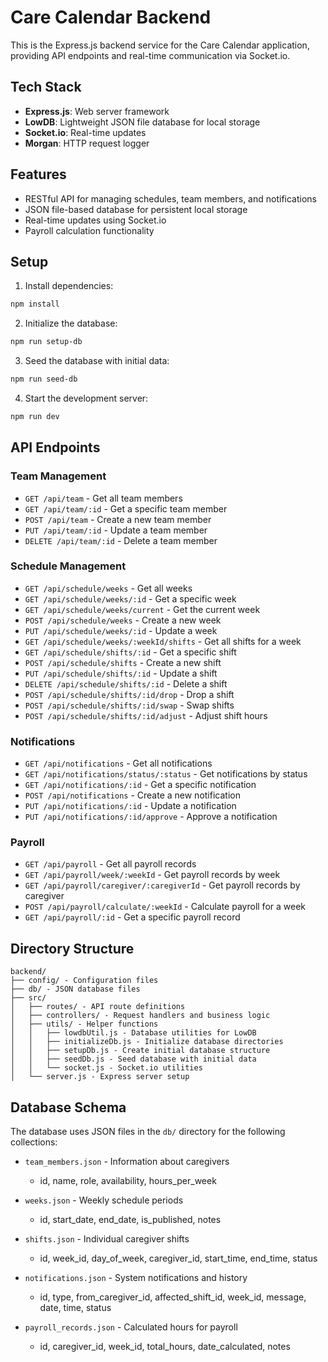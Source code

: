 # Care Calendar Backend

This is the Express.js backend service for the Care Calendar application, providing API endpoints and real-time communication via Socket.io.

## Tech Stack

- **Express.js**: Web server framework
- **LowDB**: Lightweight JSON file database for local storage
- **Socket.io**: Real-time updates
- **Morgan**: HTTP request logger

## Features

- RESTful API for managing schedules, team members, and notifications
- JSON file-based database for persistent local storage
- Real-time updates using Socket.io
- Payroll calculation functionality

## Setup

1. Install dependencies:

```bash
npm install
```

2. Initialize the database:

```bash
npm run setup-db
```

3. Seed the database with initial data:

```bash
npm run seed-db
```

4. Start the development server:

```bash
npm run dev
```

## API Endpoints

### Team Management

- `GET /api/team` - Get all team members
- `GET /api/team/:id` - Get a specific team member
- `POST /api/team` - Create a new team member
- `PUT /api/team/:id` - Update a team member
- `DELETE /api/team/:id` - Delete a team member

### Schedule Management

- `GET /api/schedule/weeks` - Get all weeks
- `GET /api/schedule/weeks/:id` - Get a specific week
- `GET /api/schedule/weeks/current` - Get the current week
- `POST /api/schedule/weeks` - Create a new week
- `PUT /api/schedule/weeks/:id` - Update a week
- `GET /api/schedule/weeks/:weekId/shifts` - Get all shifts for a week
- `GET /api/schedule/shifts/:id` - Get a specific shift
- `POST /api/schedule/shifts` - Create a new shift
- `PUT /api/schedule/shifts/:id` - Update a shift
- `DELETE /api/schedule/shifts/:id` - Delete a shift
- `POST /api/schedule/shifts/:id/drop` - Drop a shift
- `POST /api/schedule/shifts/:id/swap` - Swap shifts
- `POST /api/schedule/shifts/:id/adjust` - Adjust shift hours

### Notifications

- `GET /api/notifications` - Get all notifications
- `GET /api/notifications/status/:status` - Get notifications by status
- `GET /api/notifications/:id` - Get a specific notification
- `POST /api/notifications` - Create a new notification
- `PUT /api/notifications/:id` - Update a notification
- `PUT /api/notifications/:id/approve` - Approve a notification

### Payroll

- `GET /api/payroll` - Get all payroll records
- `GET /api/payroll/week/:weekId` - Get payroll records by week
- `GET /api/payroll/caregiver/:caregiverId` - Get payroll records by caregiver
- `POST /api/payroll/calculate/:weekId` - Calculate payroll for a week
- `GET /api/payroll/:id` - Get a specific payroll record

## Directory Structure

```
backend/
├── config/ - Configuration files
├── db/ - JSON database files
├── src/
│   ├── routes/ - API route definitions
│   ├── controllers/ - Request handlers and business logic
│   ├── utils/ - Helper functions
│   │   ├── lowdbUtil.js - Database utilities for LowDB
│   │   ├── initializeDb.js - Initialize database directories
│   │   ├── setupDb.js - Create initial database structure
│   │   ├── seedDb.js - Seed database with initial data
│   │   └── socket.js - Socket.io utilities
│   └── server.js - Express server setup
```

## Database Schema

The database uses JSON files in the `db/` directory for the following collections:

- `team_members.json` - Information about caregivers
  - id, name, role, availability, hours_per_week

- `weeks.json` - Weekly schedule periods
  - id, start_date, end_date, is_published, notes

- `shifts.json` - Individual caregiver shifts
  - id, week_id, day_of_week, caregiver_id, start_time, end_time, status

- `notifications.json` - System notifications and history
  - id, type, from_caregiver_id, affected_shift_id, week_id, message, date, time, status

- `payroll_records.json` - Calculated hours for payroll
  - id, caregiver_id, week_id, total_hours, date_calculated, notes